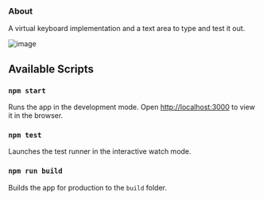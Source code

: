 ### About

A virtual keyboard implementation and a text area to type and test it out.

![image](https://github.com/jmitch1132/virtual_keyboard/assets/73263392/0dda4abf-1747-4331-803c-4ce3e9bfcf68)

## Available Scripts

### `npm start`

Runs the app in the development mode.
Open [http://localhost:3000](http://localhost:3000) to view it in the browser.

### `npm test`

Launches the test runner in the interactive watch mode.

### `npm run build`

Builds the app for production to the `build` folder.

